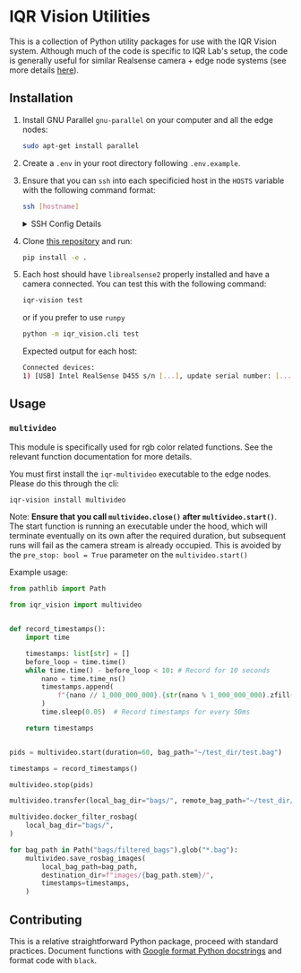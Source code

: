 # IQR Vision Utilities

This is a collection of Python utility packages for use with the IQR Vision system. Although much of the code is specific to IQR Lab's setup, the code is generally useful for similar Realsense camera + edge node systems (see more details [here](https://iqr.cs.yale.edu/docs/#edge-camera-systems)).

## Installation
1. Install GNU Parallel `gnu-parallel` on your computer and all the edge nodes:
    ```bash
    sudo apt-get install parallel
    ```
1. Create a `.env` in your root directory following `.env.example`.
1. Ensure that you can `ssh` into each specificied host in the `HOSTS` variable with the following command format:
    ```bash
    ssh [hostname]
    ```
    <details>
    <summary>SSH Config Details</summary>

    ```bash
    Host iqr-vision-1
        HostName iqr-vision-1.local
        User lab
        IdentityFile ~/.ssh/iqr-vision-1
    ```

    </details>
1. Clone [this repository](https://github.com/iqr-lab/iqr-vision) and run:
    ```bash
    pip install -e .
    ```
1. Each host should have `librealsense2` properly installed and have a camera connected. You can test this with the following command:
    ```bash
    iqr-vision test
    ```
    or if you prefer to use `runpy`
    ```bash
    python -m iqr_vision.cli test
    ```
    Expected output for each host:
    
    ```bash
    Connected devices:
    1) [USB] Intel RealSense D455 s/n [...], update serial number: [...], firmware version: [...]
    ```

## Usage

### `multivideo`

This module is specifically used for rgb color related functions. See the relevant function documentation for more details.

You must first install the `iqr-multivideo` executable to the edge nodes. Please do this through the cli: 

```bash
iqr-vision install multivideo
```

Note: **Ensure that you call `multivideo.close()` after `multivideo.start()`**. The start function is running an executable under the hood, which will terminate eventually on its own after the required duration, but subsequent runs will fail as the camera stream is already occupied. This is avoided by the `pre_stop: bool = True` parameter on the `multivideo.start()`

Example usage:
```python
from pathlib import Path

from iqr_vision import multivideo


def record_timestamps():
    import time

    timestamps: list[str] = []
    before_loop = time.time()
    while time.time() - before_loop < 10: # Record for 10 seconds
        nano = time.time_ns()
        timestamps.append(
            f"{nano // 1_000_000_000}.{str(nano % 1_000_000_000).zfill(9)}"
        )
        time.sleep(0.05)  # Record timestamps for every 50ms

    return timestamps


pids = multivideo.start(duration=60, bag_path="~/test_dir/test.bag")

timestamps = record_timestamps()

multivideo.stop(pids)

multivideo.transfer(local_bag_dir="bags/", remote_bag_path="~/test_dir/test.bag")

multivideo.docker_filter_rosbag(
    local_bag_dir="bags/",
)

for bag_path in Path("bags/filtered_bags").glob("*.bag"):
    multivideo.save_rosbag_images(
        local_bag_path=bag_path,
        destination_dir=f"images/{bag_path.stem}/",
        timestamps=timestamps,
    )

```

## Contributing

This is a relative straightforward Python package, proceed with standard practices. Document functions with [Google format Python docstrings](https://github.com/google/styleguide/blob/gh-pages/pyguide.md#38-comments-and-docstrings) and format code with `black`.